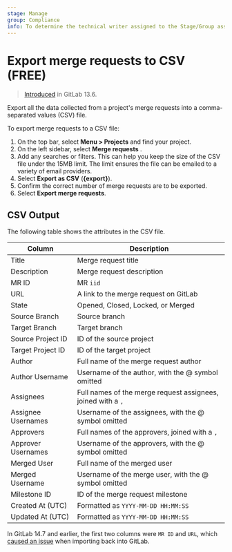 ```yaml
---
stage: Manage
group: Compliance
info: To determine the technical writer assigned to the Stage/Group associated with this page, see https://about.gitlab.com/handbook/engineering/ux/technical-writing/#assignments
---
```


# Export merge requests to CSV **(FREE)**

> [Introduced](https://gitlab.com/gitlab-org/gitlab/-/issues/3619) in GitLab 13.6.

Export all the data collected from a project's merge requests into a comma-separated values (CSV) file.

To export merge requests to a CSV file:

1. On the top bar, select **Menu > Projects** and find your project.
1. On the left sidebar, select **Merge requests** .
1. Add any searches or filters. This can help you keep the size of the CSV file under the 15MB limit. The limit ensures
   the file can be emailed to a variety of email providers.
1. Select **Export as CSV** (**{export}**).
1. Confirm the correct number of merge requests are to be exported.
1. Select **Export merge requests**.

## CSV Output

The following table shows the attributes in the CSV file.

| Column             | Description                                                  |
|--------------------|--------------------------------------------------------------|
| Title              | Merge request title                                          |
| Description        | Merge request description                                    |
| MR ID              | MR `iid`                                                     |
| URL                | A link to the merge request on GitLab                        |
| State              | Opened, Closed, Locked, or Merged                            |
| Source Branch      | Source branch                                                |
| Target Branch      | Target branch                                                |
| Source Project ID  | ID of the source project                                     |
| Target Project ID  | ID of the target project                                     |
| Author             | Full name of the merge request author                        |
| Author Username    | Username of the author, with the @ symbol omitted            |
| Assignees          | Full names of the merge request assignees, joined with a `,` |
| Assignee Usernames | Username of the assignees, with the @ symbol omitted         |
| Approvers          | Full names of the approvers, joined with a `,`               |
| Approver Usernames | Username of the approvers, with the @ symbol omitted         |
| Merged User        | Full name of the merged user                                 |
| Merged Username    | Username of the merge user, with the @ symbol omitted        |
| Milestone ID       | ID of the merge request milestone                            |
| Created At (UTC)   | Formatted as `YYYY-MM-DD HH:MM:SS`                           |
| Updated At (UTC)   | Formatted as `YYYY-MM-DD HH:MM:SS`                           |

In GitLab 14.7 and earlier, the first two columns were `MR ID` and `URL`,
which [caused an issue](https://gitlab.com/gitlab-org/gitlab/-/issues/34769)
when importing back into GitLab.
